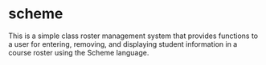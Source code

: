 # scheme
This is a simple class roster management system that provides functions to a user for entering, removing, and displaying student information in a course roster using the Scheme language. 
